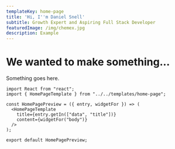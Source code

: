 ```yaml
---
templateKey: home-page
title: 'Hi, I''m Daniel Snell'
subtitle: Growth Expert and Aspiring Full Stack Developer
featuredImage: /img/chemex.jpg
description: Example
---
```

# We wanted to make something...

Something goes here.

```
import React from "react";
import { HomePageTemplate } from "../../templates/home-page";

const HomePagePreview = ({ entry, widgetFor }) => (
  <HomePageTemplate
    title={entry.getIn(["data", "title"])}
    content={widgetFor("body")}
  />
);

export default HomePagePreview;
```
